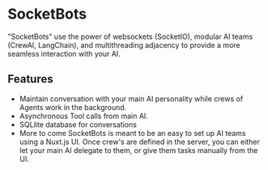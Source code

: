 # SocketBots

"SocketBots" use the power of websockets (SocketIO), modular AI teams (CrewAI, LangChain), and multithreading adjacency to provide a more seamless interaction with your AI.

## Features
- Maintain conversation with your main AI personality while crews of Agents work in the background.
- Asynchronous Tool calls from main AI.
- SQLlite database for conversations
- More to come
SocketBots is meant to be an easy to set up AI teams using a Nuxt.js UI. Once crew's are defined in the server, you can either let your main AI delegate to them, or give them tasks manually from the UI.
